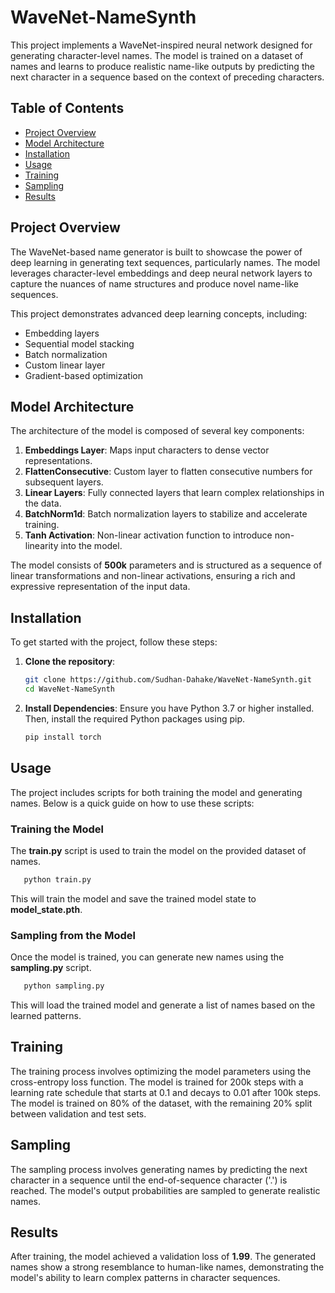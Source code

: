 # WaveNet-NameSynth

This project implements a WaveNet-inspired neural network designed for generating character-level names. The model is trained on a dataset of names and learns to produce realistic name-like outputs by predicting the next character in a sequence based on the context of preceding characters.

## Table of Contents
- [Project Overview](#project-overview)
- [Model Architecture](#model-architecture)
- [Installation](#installation)
- [Usage](#usage)
- [Training](#training)
- [Sampling](#sampling)
- [Results](#results)

## Project Overview

The WaveNet-based name generator is built to showcase the power of deep learning in generating text sequences, particularly names. The model leverages character-level embeddings and deep neural network layers to capture the nuances of name structures and produce novel name-like sequences.

This project demonstrates advanced deep learning concepts, including:
- Embedding layers
- Sequential model stacking
- Batch normalization
- Custom linear layer
- Gradient-based optimization

## Model Architecture

The architecture of the model is composed of several key components:

1. **Embeddings Layer**: Maps input characters to dense vector representations.
2. **FlattenConsecutive**: Custom layer to flatten consecutive numbers for subsequent layers.
3. **Linear Layers**: Fully connected layers that learn complex relationships in the data.
4. **BatchNorm1d**: Batch normalization layers to stabilize and accelerate training.
5. **Tanh Activation**: Non-linear activation function to introduce non-linearity into the model.

The model consists of **500k** parameters and is structured as a sequence of linear transformations and non-linear activations, ensuring a rich and expressive representation of the input data.

## Installation

To get started with the project, follow these steps:

1. **Clone the repository**:
   ```bash
   git clone https://github.com/Sudhan-Dahake/WaveNet-NameSynth.git
   cd WaveNet-NameSynth
   ```

2. **Install Dependencies**: Ensure you have Python 3.7 or higher installed. Then, install the required Python packages using pip.
   ```bash
   pip install torch
   ```

## Usage

The project includes scripts for both training the model and generating names. Below is a quick guide on how to use these scripts:

### Training the Model

The **train.py** script is used to train the model on the provided dataset of names.
```bash
   python train.py
```

This will train the model and save the trained model state to **model_state.pth**.


### Sampling from the Model

Once the model is trained, you can generate new names using the **sampling.py** script.
```bash
   python sampling.py
```

This will load the trained model and generate a list of names based on the learned patterns.


## Training

The training process involves optimizing the model parameters using the cross-entropy loss function. The model is trained for 200k steps with a learning rate schedule that starts at 0.1 and decays to 0.01 after 100k steps. The model is trained on 80% of the dataset, with the remaining 20% split between validation and test sets.


## Sampling

The sampling process involves generating names by predicting the next character in a sequence until the end-of-sequence character ('.') is reached. The model's output probabilities are sampled to generate realistic names.


## Results

After training, the model achieved a validation loss of **1.99**. The generated names show a strong resemblance to human-like names, demonstrating the model's ability to learn complex patterns in character sequences.
